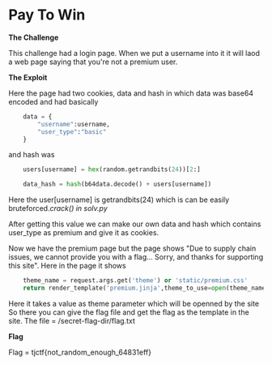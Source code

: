# Pay To Win

**The Challenge**

This challenge had a login page. When we put a username into it it will laod a web page saying that you're not a premium user.

**The Exploit**

Here the page had two cookies, data and hash in which data was base64 encoded and had basically
```py
    data = {
        "username":username,
        "user_type":"basic"
    }
```
and hash was 
```py
    users[username] = hex(random.getrandbits(24))[2:]

    data_hash = hash(b64data.decode() + users[username])
```
Here the user[username] is getrandbits(24) which is can be easily bruteforced.*crack() in solv.py*

After getting this value we can make our own data and hash which contains user_type as premium and give it as cookies.

Now we have the premium page but the page shows "Due to supply chain issues, we cannot provide you with a flag... Sorry, and thanks for supporting this site". Here in the page it shows
```py
    theme_name = request.args.get('theme') or 'static/premium.css'
    return render_template('premium.jinja',theme_to_use=open(theme_name).read())
```
Here it takes a value as theme parameter which will be openned by the site So there you can give the flag file and get the flag as the template in the site.
The file = /secret-flag-dir/flag.txt

**Flag**

Flag = tjctf{not_random_enough_64831eff}